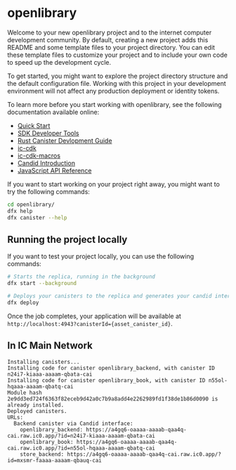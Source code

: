 # openlibrary

Welcome to your new openlibrary project and to the internet computer development community. By default, creating a new project adds this README and some template files to your project directory. You can edit these template files to customize your project and to include your own code to speed up the development cycle.

To get started, you might want to explore the project directory structure and the default configuration file. Working with this project in your development environment will not affect any production deployment or identity tokens.

To learn more before you start working with openlibrary, see the following documentation available online:

- [Quick Start](https://smartcontracts.org/docs/quickstart/quickstart-intro.html)
- [SDK Developer Tools](https://smartcontracts.org/docs/developers-guide/sdk-guide.html)
- [Rust Canister Devlopment Guide](https://smartcontracts.org/docs/rust-guide/rust-intro.html)
- [ic-cdk](https://docs.rs/ic-cdk)
- [ic-cdk-macros](https://docs.rs/ic-cdk-macros)
- [Candid Introduction](https://smartcontracts.org/docs/candid-guide/candid-intro.html)
- [JavaScript API Reference](https://erxue-5aaaa-aaaab-qaagq-cai.raw.ic0.app)

If you want to start working on your project right away, you might want to try the following commands:

```bash
cd openlibrary/
dfx help
dfx canister --help
```

## Running the project locally

If you want to test your project locally, you can use the following commands:

```bash
# Starts the replica, running in the background
dfx start --background

# Deploys your canisters to the replica and generates your candid interface
dfx deploy
```

Once the job completes, your application will be available at `http://localhost:4943?canisterId={asset_canister_id}`.

## In IC Main Network
```shell
Installing canisters...
Installing code for canister openlibrary_backend, with canister ID n24i7-kiaaa-aaaam-qbata-cai
Installing code for canister openlibrary_book, with canister ID n55ol-hqaaa-aaaam-qbatq-cai
Module hash 2e9dd3ed724f6363f82eceb9d42a0c7b9a8add4e2262989fd1f38de1b86d0090 is already installed.
Deployed canisters.
URLs:
  Backend canister via Candid interface:
    openlibrary_backend: https://a4gq6-oaaaa-aaaab-qaa4q-cai.raw.ic0.app/?id=n24i7-kiaaa-aaaam-qbata-cai
    openlibrary_book: https://a4gq6-oaaaa-aaaab-qaa4q-cai.raw.ic0.app/?id=n55ol-hqaaa-aaaam-qbatq-cai
    store_backend: https://a4gq6-oaaaa-aaaab-qaa4q-cai.raw.ic0.app/?id=mxsmr-faaaa-aaaam-qbauq-cai
```
